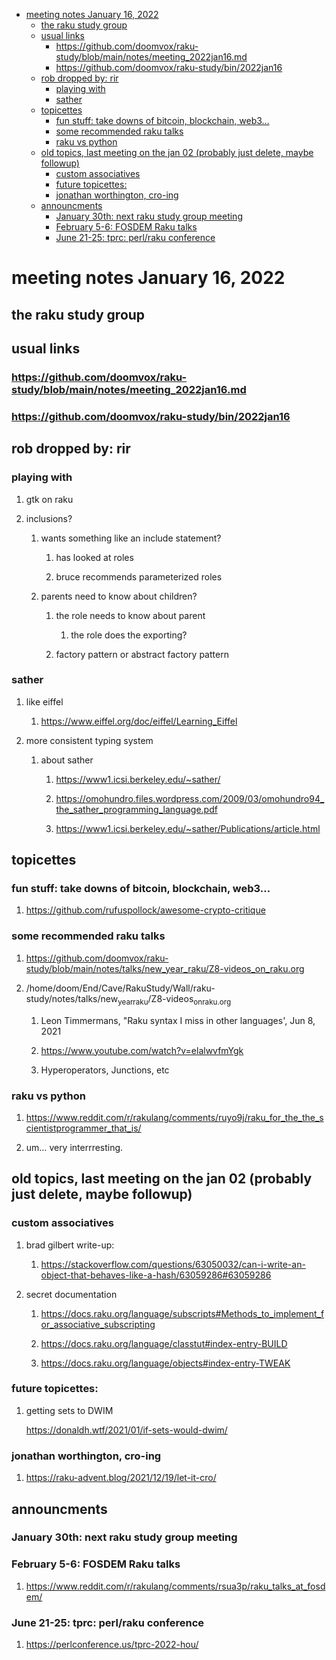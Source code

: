 - [meeting notes January 16, 2022](#org8d60f19)
  - [the raku study group](#org022af80)
  - [usual links](#org29dfd8f)
    - [<https://github.com/doomvox/raku-study/blob/main/notes/meeting_2022jan16.md>](#org53265d0)
    - [<https://github.com/doomvox/raku-study/bin/2022jan16>](#org0774b92)
  - [rob dropped by: rir](#org0c5f1f1)
    - [playing with](#org777caa7)
    - [sather](#org475bd85)
  - [topicettes](#org3e55fd7)
    - [fun stuff: take downs of bitcoin, blockchain, web3&#x2026;](#org9ec1fc4)
    - [some recommended raku talks](#org674ac23)
    - [raku vs python](#org6cf22b4)
  - [old topics, last meeting on the jan 02 (probably just delete, maybe followup)](#org6302852)
    - [custom associatives](#org78c8e92)
    - [future topicettes:](#orgf3304fe)
    - [jonathan worthington, cro-ing](#org0fbe535)
  - [announcments](#org227eb22)
    - [January 30th: next raku study group meeting](#org490c24d)
    - [February 5-6: FOSDEM Raku talks](#org6498262)
    - [June 21-25: tprc: perl/raku conference](#org55815a2)


<a id="org8d60f19"></a>

# meeting notes January 16, 2022


<a id="org022af80"></a>

## the raku study group


<a id="org29dfd8f"></a>

## usual links


<a id="org53265d0"></a>

### <https://github.com/doomvox/raku-study/blob/main/notes/meeting_2022jan16.md>


<a id="org0774b92"></a>

### <https://github.com/doomvox/raku-study/bin/2022jan16>


<a id="org0c5f1f1"></a>

## rob dropped by: rir


<a id="org777caa7"></a>

### playing with

1.  gtk on raku

2.  inclusions?

    1.  wants something like an include statement?
    
        1.  has looked at roles
        
        2.  bruce recommends parameterized roles
    
    2.  parents need to know about children?
    
        1.  the role needs to know about parent
        
            1.  the role does the exporting?
        
        2.  factory pattern or abstract factory pattern


<a id="org475bd85"></a>

### sather

1.  like eiffel

    1.  <https://www.eiffel.org/doc/eiffel/Learning_Eiffel>

2.  more consistent typing system

    1.  about sather
    
        1.  <https://www1.icsi.berkeley.edu/~sather/>
        
        2.  <https://omohundro.files.wordpress.com/2009/03/omohundro94_the_sather_programming_language.pdf>
        
        3.  <https://www1.icsi.berkeley.edu/~sather/Publications/article.html>


<a id="org3e55fd7"></a>

## topicettes


<a id="org9ec1fc4"></a>

### fun stuff: take downs of bitcoin, blockchain, web3&#x2026;

1.  <https://github.com/rufuspollock/awesome-crypto-critique>


<a id="org674ac23"></a>

### some recommended raku talks

1.  <https://github.com/doomvox/raku-study/blob/main/notes/talks/new_year_raku/Z8-videos_on_raku.org>

2.  /home/doom/End/Cave/RakuStudy/Wall/raku-study/notes/talks/new<sub>year</sub><sub>raku</sub>/Z8-videos<sub>on</sub><sub>raku.org</sub>

    1.  Leon Timmermans, "Raku syntax I miss in other languages', Jun 8, 2021
    
    2.  <https://www.youtube.com/watch?v=elalwvfmYgk>
    
    3.  Hyperoperators, Junctions, etc


<a id="org6cf22b4"></a>

### raku vs python

1.  <https://www.reddit.com/r/rakulang/comments/ruyo9j/raku_for_the_the_scientistprogrammer_that_is/>

2.  um&#x2026; very interrresting.


<a id="org6302852"></a>

## old topics, last meeting on the jan 02 (probably just delete, maybe followup)


<a id="org78c8e92"></a>

### custom associatives

1.  brad gilbert write-up:

    1.  <https://stackoverflow.com/questions/63050032/can-i-write-an-object-that-behaves-like-a-hash/63059286#63059286>

2.  secret documentation

    1.  <https://docs.raku.org/language/subscripts#Methods_to_implement_for_associative_subscripting>
    
    2.  <https://docs.raku.org/language/classtut#index-entry-BUILD>
    
    3.  <https://docs.raku.org/language/objects#index-entry-TWEAK>


<a id="orgf3304fe"></a>

### future topicettes:

1.  getting sets to DWIM

    <https://donaldh.wtf/2021/01/if-sets-would-dwim/>


<a id="org0fbe535"></a>

### jonathan worthington, cro-ing

1.  <https://raku-advent.blog/2021/12/19/let-it-cro/>


<a id="org227eb22"></a>

## announcments


<a id="org490c24d"></a>

### January 30th: next raku study group meeting


<a id="org6498262"></a>

### February 5-6: FOSDEM Raku talks

1.  <https://www.reddit.com/r/rakulang/comments/rsua3p/raku_talks_at_fosdem/>


<a id="org55815a2"></a>

### June 21-25: tprc: perl/raku conference

1.  <https://perlconference.us/tprc-2022-hou/>
